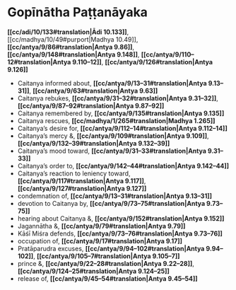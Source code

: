 # Gopīnātha Paṭṭanāyaka

**[[cc/adi/10/133#translation|Ādi 10.133]]**, [[cc/madhya/10/49#purport|Madhya 10.49]], **[[cc/antya/9/86#translation|Antya 9.86]]**, **[[cc/antya/9/148#translation|Antya 9.148]]**, **[[cc/antya/9/110–12#translation|Antya 9.110–12]]**, **[[cc/antya/9/126#translation|Antya 9.126]]**

* Caitanya informed about, **[[cc/antya/9/13–31#translation|Antya 9.13–31]]**, **[[cc/antya/9/63#translation|Antya 9.63]]**
* Caitanya rebukes, **[[cc/antya/9/31–32#translation|Antya 9.31–32]]**, **[[cc/antya/9/87–92#translation|Antya 9.87–92]]**
* Caitanya remembered by, **[[cc/antya/9/135#translation|Antya 9.135]]**
* Caitanya rescues, **[[cc/madhya/1/265#translation|Madhya 1.265]]**
* Caitanya’s desire for, **[[cc/antya/9/112–14#translation|Antya 9.112–14]]**
* Caitanya’s mercy &, **[[cc/antya/9/109#translation|Antya 9.109]]**, **[[cc/antya/9/132–39#translation|Antya 9.132–39]]**
* Caitanya’s mood toward, **[[cc/antya/9/31–33#translation|Antya 9.31–33]]**
* Caitanya’s order to, **[[cc/antya/9/142–44#translation|Antya 9.142–44]]**
* Caitanya’s reaction to leniency toward, **[[cc/antya/9/117#translation|Antya 9.117]]**, **[[cc/antya/9/127#translation|Antya 9.127]]**
* condemnation of, **[[cc/antya/9/13–31#translation|Antya 9.13–31]]**
* devotion to Caitanya by, **[[cc/antya/9/73–75#translation|Antya 9.73–75]]**
* hearing about Caitanya &, **[[cc/antya/9/152#translation|Antya 9.152]]**
* Jagannātha &, **[[cc/antya/9/79#translation|Antya 9.79]]**
* Kāśī Miśra defends, **[[cc/antya/9/73–76#translation|Antya 9.73–76]]**
* occupation of, **[[cc/antya/9/17#translation|Antya 9.17]]**
* Pratāparudra excuses, **[[cc/antya/9/94–102#translation|Antya 9.94–102]]**, **[[cc/antya/9/105–7#translation|Antya 9.105–7]]**
* prince &, **[[cc/antya/9/22–28#translation|Antya 9.22–28]]**, **[[cc/antya/9/124–25#translation|Antya 9.124–25]]**
* release of, **[[cc/antya/9/45–54#translation|Antya 9.45–54]]**
